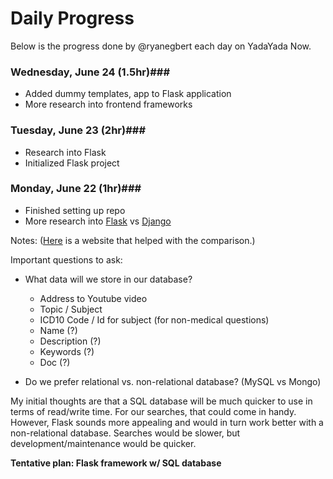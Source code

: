 # Daily Progress #

Below is the progress done by @ryanegbert each day on YadaYada Now.

### Wednesday, June 24 (1.5hr)###
* Added dummy templates, app to Flask application
* More research into frontend frameworks

### Tuesday, June 23 (2hr)###
* Research into Flask
* Initialized Flask project

### Monday, June 22 (1hr)###
* Finished setting up repo
* More research into [Flask](https://flask.palletsprojects.com/en/1.1.x/) vs [Django](https://www.djangoproject.com/)

Notes:
([Here](https://testdriven.io/blog/django-vs-flask/) is a website that helped with the comparison.)

Important questions to ask:
* What data will we store in our database?
  * Address to Youtube video
  * Topic / Subject
  * ICD10 Code / Id for subject (for non-medical questions)
  * Name (?)
  * Description (?)
  * Keywords (?)
  * Doc (?)

* Do we prefer relational vs. non-relational database? (MySQL vs Mongo)

My initial thoughts are that a SQL database will be much quicker to use in terms of read/write time.  For our searches, that could come in handy.  However, Flask sounds more appealing and would in turn work better with a non-relational database.  Searches would be slower, but development/maintenance would be quicker.

**Tentative plan: Flask framework w/ SQL database**